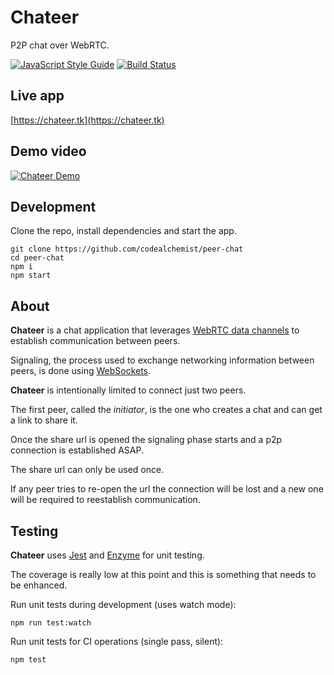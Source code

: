 # Chateer

P2P chat over WebRTC.

[![JavaScript Style Guide](https://img.shields.io/badge/code_style-standard-brightgreen.svg)](https://standardjs.com)
[![Build Status](https://travis-ci.org/codealchemist/peer-chat.svg?branch=master)](https://travis-ci.org/codealchemist/peer-chat)

## Live app

[https://chateer.tk](https://chateer.tk)

## Demo video

[![Chateer Demo](http://img.youtube.com/vi/https://youtu.be/TlWVj1zsIls/0.jpg)](http://www.youtube.com/watch?v=https://youtu.be/TlWVj1zsIls)

## Development

Clone the repo, install dependencies and start the app.

```
git clone https://github.com/codealchemist/peer-chat
cd peer-chat
npm i
npm start
```

## About

**Chateer** is a chat application that leverages [WebRTC data channels](https://developer.mozilla.org/en-US/docs/Web/API/WebRTC_API/Using_data_channels)
to establish communication between peers.

Signaling, the process used to exchange networking information between peers,
is done using [WebSockets](https://developer.mozilla.org/en-US/docs/Web/API/WebSockets_API).

**Chateer** is intentionally limited to connect just two peers.

The first peer, called the _initiator_, is the one who creates a chat and can get a link to share it.

Once the share url is opened the signaling phase starts and a p2p connection is established ASAP.

The share url can only be used once.

If any peer tries to re-open the url the connection will be lost and a new one will be required to reestablish communication.

## Testing

**Chateer** uses [Jest](https://jestjs.io) and [Enzyme](https://github.com/airbnb/enzyme) for unit testing.

The coverage is really low at this point and this is something that needs to be enhanced.

Run unit tests during development (uses watch mode):

`npm run test:watch`

Run unit tests for CI operations (single pass, silent):

`npm test`
